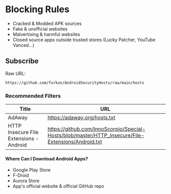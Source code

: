 # Blocking Rules
- Cracked & Modded APK sources
- Fake & unofficial websites
- Malvertising & harmful websites
- Closed source apps outside trusted stores (Lucky Patcher, YouTube Vanced...)

## Subscribe
Raw URL:
```sh
https://github.com/furkun/AndroidSecurityHosts/raw/main/hosts
```

### Recommended Filters
| Title | URL |
| --- | --- |
| AdAway | https://adaway.org/hosts.txt |
| HTTP Insecure File Extensions - Android | https://github.com/InnoScorpio/Special-Hosts/blob/master/HTTP_Insecure/File-Extensions/Android.txt |

#### Where Can I Download Android Apps?
- Google Play Store
- F-Droid
- Aurora Store
- App's official website & official GitHub repo

